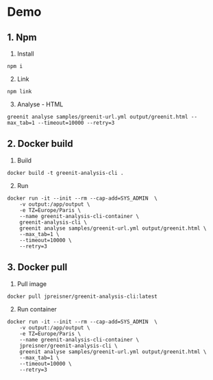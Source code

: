 # Demo

## 1. Npm

1. Install
```
npm i
```

2. Link
```
npm link
```

3. Analyse - HTML
```
greenit analyse samples/greenit-url.yml output/greenit.html --max_tab=1 --timeout=10000 --retry=3
```

## 2. Docker build

1. Build
```
docker build -t greenit-analysis-cli .
```

2. Run
```
docker run -it --init --rm --cap-add=SYS_ADMIN  \
    -v output:/app/output \
    -e TZ=Europe/Paris \
    --name greenit-analysis-cli-container \
    greenit-analysis-cli \
    greenit analyse samples/greenit-url.yml output/greenit.html \
    --max_tab=1 \
    --timeout=10000 \
    --retry=3
```

## 3. Docker pull

1. Pull image
```
docker pull jpreisner/greenit-analysis-cli:latest
```

2. Run container
```
docker run -it --init --rm --cap-add=SYS_ADMIN  \
    -v output:/app/output \
    -e TZ=Europe/Paris \
    --name greenit-analysis-cli-container \
    jpreisner/greenit-analysis-cli \
    greenit analyse samples/greenit-url.yml output/greenit.html \
    --max_tab=1 \
    --timeout=10000 \
    --retry=3
```
